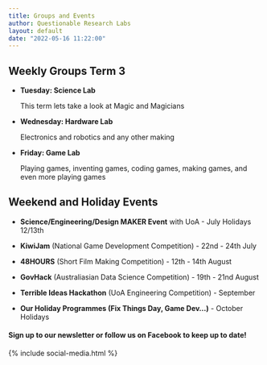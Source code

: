 ```yaml
---
title: Groups and Events
author: Questionable Research Labs
layout: default
date: "2022-05-16 11:22:00"
---
```


## Weekly Groups Term 3

 - **Tuesday: Science Lab**
   
   This term lets take a look at Magic and Magicians

 - **Wednesday: Hardware Lab**
   
   Electronics and robotics and any other making

 - **Friday: Game Lab**
   
   Playing games, inventing games, coding games, making games, and even more playing games

## Weekend and Holiday Events

 - **Science/Engineering/Design MAKER Event** with UoA - July Holidays 12/13th 

 - **KiwiJam** (National Game Development Competition) - 22nd - 24th July

 - **48HOURS** (Short Film Making Competition) - 12th - 14th August

 - **GovHack** (Australiasian Data Science Competition) - 19th - 21nd August

 - **Terrible Ideas Hackathon** (UoA Engineering Competition) - September

  - **Our Holiday Programmes (Fix Things Day, Game Dev…)** - October Holidays


#### Sign up to our newsletter or follow us on Facebook to keep up to date!


{% include social-media.html %}